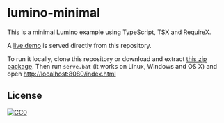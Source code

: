 # lumino-minimal

This is a minimal Lumino example using TypeScript, TSX and RequireX.

A [live demo](https://jjrv.github.io/lumino-minimal/) is served directly from this repository.

To run it locally, clone this repository or download and extract [this zip package](https://github.com/jjrv/lumino-minimal/archive/gh-pages.zip).
Then run `serve.bat` (it works on Linux, Windows and OS X) and open
[http://localhost:8080/index.html](http://localhost:8080/index.html)

## License

[![CC0](https://licensebuttons.net/p/zero/1.0/80x15.png)](http://creativecommons.org/publicdomain/zero/1.0/)
